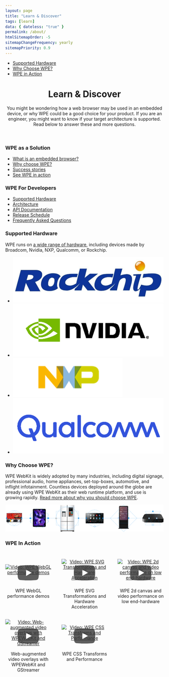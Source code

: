 ```yaml
---
layout: page
title: "Learn & Discover"
tags: [learn]
data: { dateless: "true" }
permalink: /about/
htmlSitemapOrder: -5
sitemapChangeFrequency: yearly
sitemapPriority: 0.9
--- 
```

<style>
@media (min-width: 30rem) {
	#wpe-in-action-table {
		display:grid;
		grid-template-columns: 1fr 1fr;
		justify-items:center;
		grid-gap: 1rem 2rem;
		text-align: center;
	}
}
@media (min-width: 60rem) {
	#wpe-in-action-table {
		grid-template-columns: 1fr 1fr 1fr;
	}
}
</style>

  <style>
    .related-card {
      min-height: 10rem;
      border: 1px solid gray;
      border-radius: 10%;
      margin:  1rem;
      text-align:  center;
    }

lazy-youtube iframe,
lazy-youtube img {
  max-width: 100%;
}

lazy-youtube a {
  display: grid;
  justify-items: center;
  width: 100%;
  align-items: center;
  grid-template-columns: 1fr;
  grid-template-rows: 1fr;
}

lazy-youtube a:hover {
  text-decoration: none;
}

/*
lazy-youtube a:hover span {
  background-color: white;
}
*/

lazy-youtube a > * {
  grid-row: 1;
  grid-column: 1;
  display: block;
}
lazy-youtube a > span {
  z-index: 2;
  width: 68px;
  color: transparent;
  height: 48px;
  cursor: pointer;
  transform: translate3d(-50%, -50%, 0);
  margin-top: 68px;
  margin-left: 68px;
  z-index: 1;
  background-color: transparent;
  /* YT's actual play button svg */
  background-image: url('data:image/svg+xml;utf8,<svg xmlns="http://www.w3.org/2000/svg" version="1.1" viewBox="0 0 68 48"><path fill="%23f00" fill-opacity="0.8" d="M66.52,7.74c-0.78-2.93-2.49-5.41-5.42-6.19C55.79,.13,34,0,34,0S12.21,.13,6.9,1.55 C3.97,2.33,2.27,4.81,1.48,7.74C0.06,13.05,0,24,0,24s0.06,10.95,1.48,16.26c0.78,2.93,2.49,5.41,5.42,6.19 C12.21,47.87,34,48,34,48s21.79-0.13,27.1-1.55c2.93-0.78,4.64-3.26,5.42-6.19C67.94,34.95,68,24,68,24S67.94,13.05,66.52,7.74z"></path><path d="M 45,24 27,14 27,34" fill="%23fff"></path></svg>');
  filter: grayscale(100%);
  transition: filter .1s cubic-bezier(0, 0, 0.2, 1);
  border: none;
}


#demos .btn { display: none; }

@media (min-width: 992px) {
  #demos .scroller {
   overflow-x: hidden;
   display: flex;
  }

  #demos .btn {
    display: grid;
    align-content: center;
    z-index: 1;
    box-shadow: none;
  } 

  #demos .btn > span {
    display: grid;
    width: 2rem;
    height: 2rem;
    align-content: center;
  }

  #demos.initialized .btn {
     visibility: visible;
  }
</style>
<script>
    document.addEventListener("DOMContentLoaded", () => {
      let vids = [...document.querySelectorAll('#demos .item > *')];
      let i=0;

      function stopVideos() {
        vids.forEach((vid) => {
          if (vid._player) {
            vid._player.pauseVideo()
          }
        })
      }

      let demos = document.getElementById('demos');
      if (demos) demos.classList.add('initialized');
    })

    class LazyYTElementLite extends HTMLElement {

      connectedCallback() {
        let hash = this.getAttribute('hash')
        let element = this;
        element.innerHTML = `
        <div><a href=https://www.youtube-nocookie.com/embed/${hash}?autoplay=1><img src=https://img.youtube.com/vi/${hash}/hqdefault.jpg alt='Video: ${this.getAttribute('title')}'><span>▶</span></a>
        <div>${this.getAttribute('title')}</div>
      </div>` /*
        */
        element.addEventListener('click', (evt) => {
          element._player = new YT.Player(element.firstElementChild, {
              height: '315',
              width: '560',
              videoId: hash,
              playerVars: { 'autoplay': 1 }
            });
            evt.preventDefault()
        })
      }
    }

    var tag = document.createElement('script');
    tag.src = "https://www.youtube.com/iframe_api";
    var firstScriptTag = document.getElementsByTagName('script')[0];
    firstScriptTag.parentNode.insertBefore(tag, firstScriptTag);

    function onYouTubeIframeAPIReady() {
      customElements.define('lazy-youtube', LazyYTElementLite);
    }
  </script>

<nav class="sidebar">
<ul>
<li><a href="/about/supported-hardware.html">Supported Hardware</a></li>
<li><a href="/about/a-good-choice.html">Why Choose WPE?</a></li>
<li><a href="#wpe-in-action">WPE in Action</a></li>
</ul>
</nav>


<header class="page">

# Learn & Discover

You might be wondering how a web browser may be used in an embedded device, or
why WPE could be a good choice for your product. If you are an engineer, you
might want to know if your target architecture is supported. Read below to
answer these and more questions.

</header>
<section class="full-bleed c2">

<div class="arrow-lists">

### WPE as a Solution

* [What is an embedded browser?](/about/what-is-embedded.html)
* [Why choose WPE?](#why-choose-wpe%3F)
* [Success stories](/#success-stories)
* [See WPE in action](#wpe-in-action)

</div>

<div class="arrow-lists">

### WPE For Developers

* [Supported Hardware](/about/supported-hardware.html)
* [Architecture](/about/architecture.html)
* [API Documentation](/developers/#api-documentation)
* [Release Schedule](/release/schedule)
* [Frequently Asked Questions](/about/faq.html)

</div>
</section>

<div class="dotsep">

### Supported Hardware

WPE runs on [a wide range of hardware](/about/supported-hardware.html), including devices made by Broadcom, Nvidia, NXP, Qualcomm, or Rockchip.

<ul class="gallery c4">
<li><img src="/assets/img/logo-rockchip@2x.png" alt=""></li>
<li><img src="/assets/img/logo-nvidia@2x.png" alt=""></li>
<li><img src="/assets/img/logo-nxp@2x.png" alt=""></li>
<li><img src="/assets/img/logo-qualcomm@2x.png" alt=""></li>
</ul>
</div>

<div class="dotsep">

### Why Choose WPE?

WPE WebKit is widely adopted by many industries, including digital signage,
professional audio, home appliances, set-top-boxes, automotive, and inflight
infotainment. Countless devices deployed around the globe are already using
WPE WebKit as their web runtime platform, and use is growing rapidly. [Read
more about why you should choose WPE](/about/a-good-choice.html).

<img src="/assets/img/WhyChooseWPE-ExploreLand.png" alt="">
</div>

<div class="dotsep">

### WPE In Action

<div class="container text-center my-auto" id="wpe-in-action-table">
	<div class="item">
  		<lazy-youtube hash="bg6yCx7VdPY" title="WPE WebGL performance demos">
			<div>
				<a href="https://www.youtube-nocookie.com/embed/bg6yCx7VdPY?autoplay=1"><img src="https://img.youtube.com/vi/bg6yCx7VdPY/hqdefault.jpg" alt="Video: WPE WebGL performance demos"><span>▶</span></a>
				<div>WPE WebGL performance demos</div>
			</div>
		</lazy-youtube>
	</div>
	<div class="item">
		<lazy-youtube hash="Nz2Y8HGdZDE" title="WPE SVG Transformations and Hardware Acceleration">
	  		<div>
	  			<a href="https://www.youtube-nocookie.com/embed/Nz2Y8HGdZDE?autoplay=1"><img src="https://img.youtube.com/vi/Nz2Y8HGdZDE/hqdefault.jpg" alt="Video: WPE SVG Transformations and Hardware Acceleration"><span>▶</span></a>
				<div>WPE SVG Transformations and Hardware Acceleration</div>
			</div>
		</lazy-youtube>
	</div>
	<div class="item">
  		<lazy-youtube hash="_X_23cb8l6o" title="WPE 2d canvas and video performance on low end-hardware">
  			<div>
  				<a href="https://www.youtube-nocookie.com/embed/_X_23cb8l6o?autoplay=1"><img src="https://img.youtube.com/vi/_X_23cb8l6o/hqdefault.jpg" alt="Video: WPE 2d canvas and video performance on low end-hardware"><span>▶</span></a>
  				<div>WPE 2d canvas and video performance on low end-hardware</div>
			</div>
		</lazy-youtube>
	</div>
	<div class="item">
  		<lazy-youtube hash="QNZJYOuVGiE" title="Web-augmented video overlays with WPEWebKit and GStreamer">
			<div>
				<a href="https://www.youtube-nocookie.com/embed/QNZJYOuVGiE?autoplay=1"><img src="https://img.youtube.com/vi/QNZJYOuVGiE/hqdefault.jpg" alt="Video: Web-augmented video overlays with WPEWebKit and GStreamer"><span>▶</span></a>
				<div>Web-augmented video overlays with WPEWebKit and GStreamer</div>
			</div>
		</lazy-youtube>
	</div>
	<div class="item">
  		<lazy-youtube hash="0L8Fv7sswSk" title="WPE CSS Transforms and Performance">
			<div>
				<a href="https://www.youtube-nocookie.com/embed/0L8Fv7sswSk?autoplay=1"><img src="https://img.youtube.com/vi/0L8Fv7sswSk/hqdefault.jpg" alt="Video: WPE CSS Transforms and Performance"><span>▶</span></a>
				<div>WPE CSS Transforms and Performance</div>
			</div>
		</lazy-youtube>
	</div>
</div>

</div>
